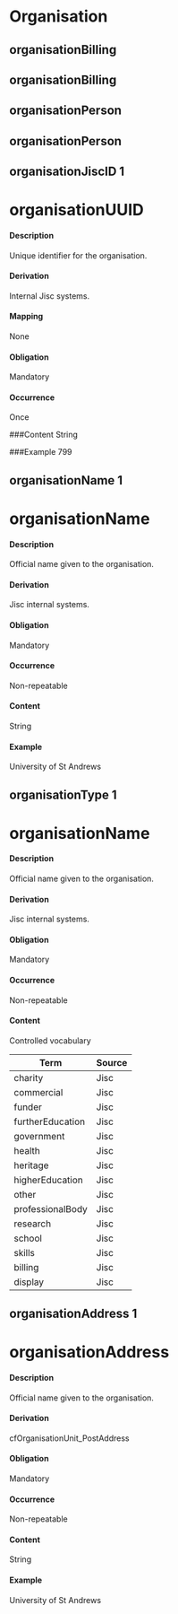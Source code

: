 # Organisation




## organisationBilling 



## organisationBilling 


## organisationPerson 


## organisationPerson 


## organisationJiscID 1 
# organisationUUID

#### Description
Unique identifier for the organisation.

#### Derivation
Internal Jisc systems.

#### Mapping
None

#### Obligation	
Mandatory

#### Occurrence	
Once

###Content 
String

###Example
799

## organisationName 1 
# organisationName

#### Description
Official name given to the organisation.

#### Derivation
Jisc internal systems.

#### Obligation	
Mandatory

#### Occurrence	
Non-repeatable

#### Content 
String

#### Example
University of St Andrews

## organisationType 1 
# organisationName

#### Description
Official name given to the organisation.

#### Derivation
Jisc internal systems.

#### Obligation	
Mandatory

#### Occurrence	
Non-repeatable

#### Content 
Controlled vocabulary

Term|Source
----|------
charity | Jisc
commercial | Jisc
funder | Jisc
furtherEducation | Jisc
government | Jisc
health | Jisc
heritage | Jisc
higherEducation | Jisc
other | Jisc
professionalBody | Jisc
research | Jisc
school | Jisc
skills | Jisc
billing | Jisc
display | Jisc


## organisationAddress 1 
# organisationAddress

#### Description
Official name given to the organisation.

#### Derivation
cfOrganisationUnit_PostAddress

#### Obligation	
Mandatory

#### Occurrence	
Non-repeatable

#### Content 
String

#### Example
University of St Andrews




